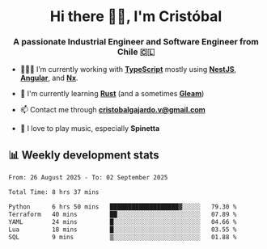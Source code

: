 <h1 align="center">Hi there ✌🏻, I'm Cristóbal</h1>
<h3 align="center">A passionate Industrial Engineer and Software Engineer from Chile 🇨🇱</h3>

- 🧑🏻‍💻 I’m currently working with **[TypeScript](https://www.typescriptlang.org)** mostly using **[NestJS](https://nestjs.com)**, **[Angular](https://angular.io)**, and **[Nx](https://nx.dev)**.

- 🌱 I'm currently learning **[Rust](https://www.rust-lang.org)** (and a sometimes **[Gleam](https://gleam.run/)**)

- 📫 Contact me through **cristobalgajardo.v@gmail.com**

- 🎸 I love to play music, especially **Spinetta**

## 📊 Weekly development stats

<!--START_SECTION:waka-->

```txt
From: 26 August 2025 - To: 02 September 2025

Total Time: 8 hrs 37 mins

Python      6 hrs 50 mins   ███████████████████▓░░░░░   79.30 %
Terraform   40 mins         ██░░░░░░░░░░░░░░░░░░░░░░░   07.89 %
YAML        24 mins         █░░░░░░░░░░░░░░░░░░░░░░░░   04.66 %
Lua         18 mins         █░░░░░░░░░░░░░░░░░░░░░░░░   03.55 %
SQL         9 mins          ▒░░░░░░░░░░░░░░░░░░░░░░░░   01.88 %
```

<!--END_SECTION:waka-->
